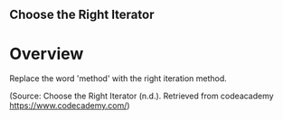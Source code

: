 Choose the Right Iterator
-----

# Overview
Replace the word 'method' with the right iteration method.

(Source: Choose the Right Iterator (n.d.). Retrieved from codeacademy https://www.codecademy.com/)